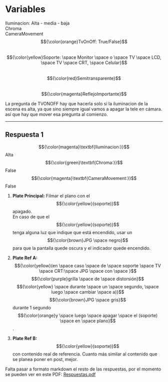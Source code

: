 # Variables

Iluminacion: Alta - media - baja  
Chroma  
CameraMovement  
$${\color{orange}TvOnOff: True/False}$$  
$${\color{yellow}Soporte: \space Monitor \space o \space TV \space LCD, \space TV \space CRT, \space Celular}$$  
$${\color{red}Semitransparente}$$  
$${\color{magenta}ReflejoImportante}$$  

La pregunta de TVONOFF hay que hacerla solo si la iluminacion de la escena es alta, ya que sino siempre igual vamos a apagar la tele en cámara. así que hay que mover esa pregunta al comienzo.

---

## Respuesta 1

$${\color{magenta}\textbf{Iluminacion:}}$$ Alta  
$${\color{green}\textbf{Chroma:}}$$ False  
$${\color{magenta}\textbf{CameraMovement:}}$$ False  

1. **Plate Principal:** Filmar el plano con el $${\color{yellow}(soporte)}$$ apagado.  
   En caso de que el $${\color{yellow}(soporte)}$$ tenga alguna luz que indique que está encendido, usar un $${\color{brown}JPG \space negro}$$ para que la pantalla quede oscura y el indicador quede encendido.

2. **Plate Ref A:** $${\color{yellow}(en \space caso \space de \space soporte \space TV \space CRT:\space JPG \space con \space }$$ $${\color{purple}grilla \space de \space distorsión}$$ $${\color{yellow} \space durante  \space un \space segundo, \space luego \space cambiar \space a)}$$ $${\color{brown}JPG \space gris}$$ durante 1 segundo $${\color{orange}y \space luego \space apagar \space el (soporte) \space en \space plano}$$.

3. **Plate Ref B:** $${\color{yellow}(soporte)}$$ con contenido real de referencia. Cuanto más similar al contenido que se planea poner en post, mejor.


Falta pasar a formato markdown el resto de las respuestas, por el momento se pueden ver en este PDF: [Respuestas.pdf](./Respuestas.pdf)